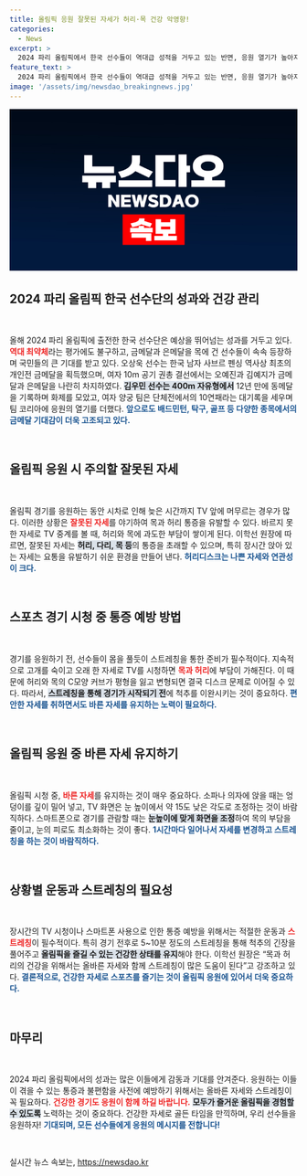 ```yaml
---
title: 올림픽 응원 잘못된 자세가 허리·목 건강 악영향!
categories:
  - News
excerpt: >
  2024 파리 올림픽에서 한국 선수들이 역대급 성적을 거두고 있는 반면, 응원 열기가 높아지며 부상의 위험도 증가하고 있다. 바른 자세와 스트레칭으로 건강하게 경기를 즐길 방법을 알아보자!
feature_text: >
  2024 파리 올림픽에서 한국 선수들이 역대급 성적을 거두고 있는 반면, 응원 열기가 높아지며 부상의 위험도 증가하고 있다. 바른 자세와 스트레칭으로 건강하게 경기를 즐길 방법을 알아보자!
image: '/assets/img/newsdao_breakingnews.jpg'
---
```


<p><img src="/assets/img/newsdao_breakingnews.jpg" alt="ontimetimes 속보" /></p>

<h2 data-ke-size="size26">2024 파리 올림픽 한국 선수단의 성과와 건강 관리</h2>

<p data-ke-size="size16">&nbsp;</p>

<p>올해 2024 파리 올림픽에 출전한 한국 선수단은 예상을 뛰어넘는 성과를 거두고 있다. <b><span style="color: #ee2323;">역대 최약체</span></b>라는 평가에도 불구하고, 금메달과 은메달을 목에 건 선수들이 속속 등장하며 국민들의 큰 기대를 받고 있다. 오상욱 선수는 한국 남자 사브르 펜싱 역사상 최초의 개인전 금메달을 획득했으며, 여자 10m 공기 권총 결선에서는 오예진과 김예지가 금메달과 은메달을 나란히 차지하였다. <b><span style="background-color: #21538527;">김우민 선수는 400m 자유형에서</span></b> 12년 만에 동메달을 기록하며 화제를 모았고, 여자 양궁 팀은 단체전에서의 10연패라는 대기록을 세우며 팀 코리아에 응원의 열기를 더했다. <b><span style="color: #1a5490;">앞으로도 배드민턴, 탁구, 골프 등 다양한 종목에서의 금메달 기대감이 더욱 고조되고 있다.</span></b></p>

<p data-ke-size="size16">&nbsp;</p>

<h2 data-ke-size="size26">올림픽 응원 시 주의할 잘못된 자세</h2>

<p data-ke-size="size16">&nbsp;</p>

<p>올림픽 경기를 응원하는 동안 시차로 인해 늦은 시간까지 TV 앞에 머무르는 경우가 많다. 이러한 상황은 <b><span style="color: #ee2323;">잘못된 자세</span></b>를 야기하여 목과 허리 통증을 유발할 수 있다. 바르지 못한 자세로 TV 중계를 볼 때, 허리와 목에 과도한 부담이 쌓이게 된다. 이학선 원장에 따르면, 잘못된 자세는 <b><span style="background-color: #21538527;">허리, 다리, 목 등</span></b>의 통증을 초래할 수 있으며, 특히 장시간 앉아 있는 자세는 요통을 유발하기 쉬운 환경을 만들어 낸다. <b><span style="color: #1a5490;">허리디스크는 나쁜 자세와 연관성이 크다.</span></b></p>

<p data-ke-size="size16">&nbsp;</p>

<h2 data-ke-size="size26">스포츠 경기 시청 중 통증 예방 방법</h2>

<p data-ke-size="size16">&nbsp;</p>

<p>경기를 응원하기 전, 선수들이 몸을 풀듯이 스트레칭을 통한 준비가 필수적이다. 지속적으로 고개를 숙이고 오래 한 자세로 TV를 시청하면 <b><span style="color: #ee2323;">목과 허리</span></b>에 부담이 가해진다. 이 때문에 허리와 목의 C모양 커브가 평형을 잃고 변형되면 결국 디스크 문제로 이어질 수 있다. 따라서, <b><span style="background-color: #21538527;">스트레칭을 통해 경기가 시작되기 전</span></b>에 척추를 이완시키는 것이 중요하다. <b><span style="color: #1a5490;">편안한 자세를 취하면서도 바른 자세를 유지하는 노력이 필요하다.</span></b></p>

<p data-ke-size="size16">&nbsp;</p>

<h2 data-ke-size="size26">올림픽 응원 중 바른 자세 유지하기</h2>

<p data-ke-size="size16">&nbsp;</p>

<p>올림픽 시청 중, <b><span style="color: #ee2323;">바른 자세</span></b>를 유지하는 것이 매우 중요하다. 소파나 의자에 앉을 때는 엉덩이를 깊이 밀어 넣고, TV 화면은 눈 높이에서 약 15도 낮은 각도로 조정하는 것이 바람직하다. 스마트폰으로 경기를 관람할 때는 <b><span style="background-color: #21538527;">눈높이에 맞게 화면을 조정</span></b>하여 목의 부담을 줄이고, 눈의 피로도 최소화하는 것이 좋다. <b><span style="color: #1a5490;">1시간마다 일어나서 자세를 변경하고 스트레칭을 하는 것이 바람직하다.</span></b></p>

<p data-ke-size="size16">&nbsp;</p>

<h2 data-ke-size="size26">상황별 운동과 스트레칭의 필요성</h2>

<p data-ke-size="size16">&nbsp;</p>

<p>장시간의 TV 시청이나 스마트폰 사용으로 인한 통증 예방을 위해서는 적절한 운동과 <b><span style="color: #ee2323;">스트레칭</span></b>이 필수적이다. 특히 경기 전후로 5~10분 정도의 스트레칭을 통해 척추의 긴장을 풀어주고 <b><span style="background-color: #21538527;">올림픽을 즐길 수 있는 건강한 상태를 유지</span></b>해야 한다. 이학선 원장은 “목과 허리의 건강을 위해서는 올바른 자세와 함께 스트레칭이 많은 도움이 된다”고 강조하고 있다. <b><span style="color: #1a5490;">결론적으로, 건강한 자세로 스포츠를 즐기는 것이 올림픽 응원에 있어서 더욱 중요하다.</span></b></p>

<p data-ke-size="size16">&nbsp;</p>

<h2 data-ke-size="size26">마무리</h2>

<p data-ke-size="size16">&nbsp;</p>

<p>2024 파리 올림픽에서의 성과는 많은 이들에게 감동과 기대를 안겨준다. 응원하는 이들이 겪을 수 있는 통증과 불편함을 사전에 예방하기 위해서는 올바른 자세와 스트레칭이 꼭 필요하다. <b><span style="color: #ee2323;">건강한 경기도 응원이 함께 하길 바랍니다.</span></b> <b><span style="background-color: #21538527;">모두가 즐거운 올림픽을 경험할 수 있도록</span></b> 노력하는 것이 중요하다. 건강한 자세로 골든 타임을 만끽하며, 우리 선수들을 응원하자! <b><span style="color: #1a5490;">기대되며, 모든 선수들에게 응원의 메시지를 전합니다!</span></b></p>

<p data-ke-size="size16">&nbsp;</p>
실시간 뉴스 속보는, <a href="https://newsdao.kr" rel="dofollow">https://newsdao.kr</a>


